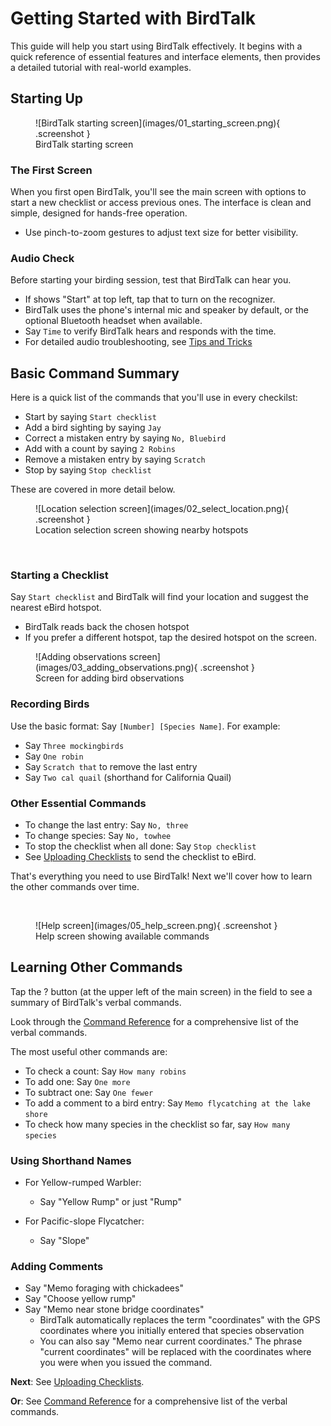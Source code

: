 # Getting Started with BirdTalk

This guide will help you start using BirdTalk effectively. It begins with a quick reference of essential features and interface elements, then provides a detailed tutorial with real-world examples.

## Starting Up

<div class="image-container" markdown>
<figure markdown>
  ![BirdTalk starting screen](images/01_starting_screen.png){ .screenshot }
  <figcaption>BirdTalk starting screen</figcaption>
</figure>
</div>

### The First Screen

When you first open BirdTalk, you'll see the main screen with options to start a new checklist or access previous ones. The interface is clean and simple, designed for hands-free operation. 

- Use pinch-to-zoom gestures to adjust text size for better visibility.


### Audio Check

Before starting your birding session, test that BirdTalk can hear you.

- If shows "Start" at top left, tap that to turn on the recognizer.
- BirdTalk uses the phone's internal mic and speaker by default, or the optional Bluetooth headset when available.
- Say `Time` to verify BirdTalk hears and responds with the time.
- For detailed audio troubleshooting, see [Tips and Tricks](tips-and-tricks.md#audio-equipment-tips)

<div class="clear-floats"></div>

## Basic Command Summary

Here is a quick list of the commands that you'll use in every checkilst:

- Start by saying `Start checklist`
- Add a bird sighting by saying `Jay`
- Correct a mistaken entry by saying `No, Bluebird`
- Add with a count by saying `2 Robins`
- Remove a mistaken entry by saying `Scratch`
- Stop by saying `Stop checklist`

These are covered in more detail below.


<div class="image-container" markdown>
<figure markdown>
  ![Location selection screen](images/02_select_location.png){ .screenshot }
  <figcaption>Location selection screen showing nearby hotspots</figcaption>
</figure>
</div>

<div>&nbsp;</div>

### Starting a Checklist

Say `Start checklist` and BirdTalk will find your location and suggest the nearest eBird hotspot.

- BirdTalk reads back the chosen hotspot
- If you prefer a different hotspot, tap the desired hotspot on the screen.

<div class="clear-floats"></div>


<div class="image-container" markdown>
<figure markdown>
  ![Adding observations screen](images/03_adding_observations.png){ .screenshot }
  <figcaption>Screen for adding bird observations</figcaption>
</figure>
</div>

### Recording Birds

Use the basic format: Say `[Number] [Species Name]`. For example:

- Say `Three mockingbirds`
- Say `One robin`
- Say `Scratch that` to remove the last entry
- Say `Two cal quail` (shorthand for California Quail)

<div class="clear-floats"></div>

### Other Essential Commands

- To change the last entry: Say `No, three`
- To change species: Say `No, towhee`
- To stop the checklist when all done: Say `Stop checklist`
- See [Uploading Checklists](uploading-checklists.md) to send the checklist to eBird.

That's everything you need to use BirdTalk!  Next we'll cover how to learn the other commands over time.


<div>&nbsp;</div>

<div class="image-container" markdown>
<figure markdown>
  ![Help screen](images/05_help_screen.png){ .screenshot }
  <figcaption>Help screen showing available commands</figcaption>
</figure>
</div>

## Learning Other Commands

Tap the ? button (at the upper left of the main screen) in the field to see a summary of BirdTalk's verbal commands.

Look through the [Command Reference](commands/reference.md) for a comprehensive list of the verbal commands.

The most useful other commands are:

- To check a count: Say `How many robins`
- To add one: Say `One more`
- To subtract one: Say `One fewer`
- To add a comment to a bird entry: Say `Memo flycatching at the lake shore`
- To check how many species in the checklist so far, say `How many species`

### Using Shorthand Names

- For Yellow-rumped Warbler:
    * Say "Yellow Rump" or just "Rump"

- For Pacific-slope Flycatcher:
    * Say "Slope"

### Adding Comments

- Say "Memo foraging with chickadees"
- Say "Choose yellow rump"
- Say "Memo near stone bridge coordinates"
    - BirdTalk automatically replaces the term "coordinates" with the GPS coordinates where you initially entered that species observation
    - You can also say "Memo near current coordinates." The phrase "current coordinates" will be replaced with the coordinates where you were when you issued the command.

**Next**: See [Uploading Checklists](uploading-checklists.md).

**Or**: See [Command Reference](commands/reference.md) for a comprehensive list of the verbal commands.
